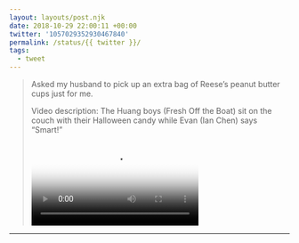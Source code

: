 ```yaml
---
layout: layouts/post.njk
date: 2018-10-29 22:00:11 +00:00
twitter: '1057029352930467840'
permalink: /status/{{ twitter }}/
tags: 
  - tweet
---
```


> Asked my husband to pick up an extra bag of Reese’s peanut butter cups just for me. 
> 
> <p class="sr-only">Video description: The Huang boys (Fresh Off the Boat) sit on the couch with their Halloween candy while Evan (Ian Chen) says “Smart!”</p>
> 
> <video controls loop preload="metadata" poster="/img/DqtShNuV4AEB1Kw.jpg"><source src="/img/1057029352930467840-DqtShNuV4AEB1Kw.mp4">Your browser does not support the video tag.</video>

---
